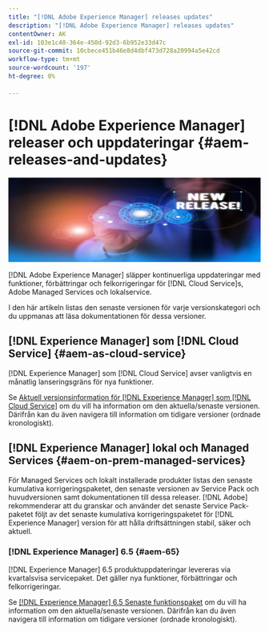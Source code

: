 ```yaml
---
title: "[!DNL Adobe Experience Manager] releases updates"
description: "[!DNL Adobe Experience Manager] releases updates"
contentOwner: AK
exl-id: 103e1c40-364e-450d-92d3-6b952e33d47c
source-git-commit: 10cbece451b46e8d4dbf473d728a20994a5e42cd
workflow-type: tm+mt
source-wordcount: '197'
ht-degree: 0%

---
```


# [!DNL Adobe Experience Manager] releaser och uppdateringar {#aem-releases-and-updates}

![[!DNL Experience Manager] nya releaser](assets/new-aem-releases1.jpeg)

[!DNL Adobe Experience Manager] släpper kontinuerliga uppdateringar med funktioner, förbättringar och felkorrigeringar för [!DNL Cloud Service]s, Adobe Managed Services och lokalservice.

I den här artikeln listas den senaste versionen för varje versionskategori och du uppmanas att läsa dokumentationen för dessa versioner.

## [!DNL Experience Manager] som [!DNL Cloud Service] {#aem-as-cloud-service}

[!DNL Experience Manager] som [!DNL Cloud Service] avser vanligtvis en månatlig lanseringsgräns för nya funktioner.

Se [Aktuell versionsinformation för [!DNL Experience Manager] som [!DNL Cloud Service]](https://experienceleague.adobe.com/en/docs/experience-manager-cloud-service/content/release-notes/release-notes/release-notes-current) om du vill ha information om den aktuella/senaste versionen. Därifrån kan du även navigera till information om tidigare versioner (ordnade kronologiskt).

## [!DNL Experience Manager] lokal och Managed Services {#aem-on-prem-managed-services}

För Managed Services och lokalt installerade produkter listas den senaste kumulativa korrigeringspaketet, den senaste versionen av Service Pack och huvudversionen samt dokumentationen till dessa releaser. [!DNL Adobe] rekommenderar att du granskar och använder det senaste Service Pack-paketet följt av det senaste kumulativa korrigeringspaketet för [!DNL Experience Manager] version för att hålla driftsättningen stabil, säker och aktuell.

### [!DNL Experience Manager] 6.5 {#aem-65}

[!DNL Experience Manager] 6.5 produktuppdateringar levereras via kvartalsvisa servicepaket. Det gäller nya funktioner, förbättringar och felkorrigeringar.

Se [[!DNL Experience Manager] 6.5 Senaste funktionspaket](https://experienceleague.adobe.com/en/docs/experience-manager-65/content/release-notes/release-notes) om du vill ha information om den aktuella/senaste versionen. Därifrån kan du även navigera till information om tidigare versioner (ordnade kronologiskt).
